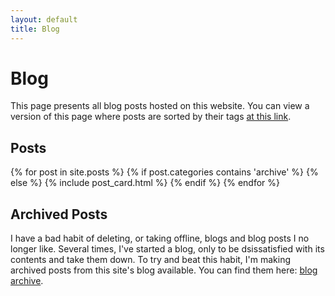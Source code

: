 ```yaml
---
layout: default
title: Blog
---
```


# Blog

This page presents all blog posts hosted on this website. You can view a version of this page where posts are sorted by their tags [at this link](/tags.html).

## Posts

{% for post in site.posts %}
{% if post.categories contains 'archive' %}
{% else %}
{% include post_card.html %}
{% endif %}
{% endfor %}

## Archived Posts

I have a bad habit of deleting, or taking offline, blogs and blog posts I no longer like. Several times, I've started a blog, only to be dsissatisfied with its contents and take them down. To try and beat this habit, I'm making archived posts from this site's blog available. You can find them here: [blog archive](/archive.html).
